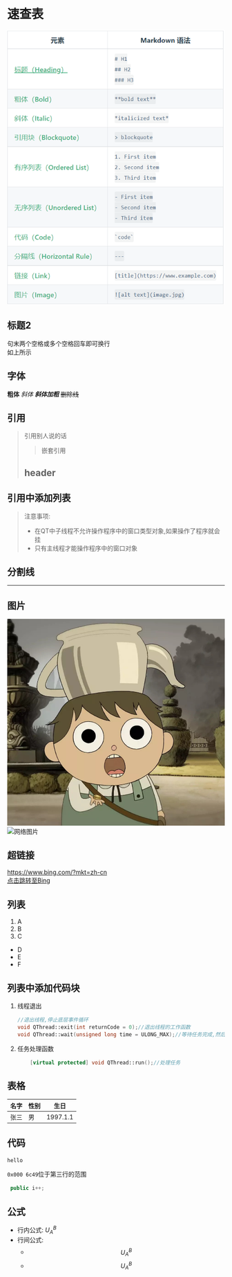 # 速查表

![速查表](./pics/速查表.png)

## 标题2

句末两个空格或多个空格回车即可换行  
如上所示

## 字体

**粗体**
*斜体*
***斜体加粗***
~~删除线~~

## 引用

> 引用别人说的话  
>
>> 嵌套引用
>
> ## header

## 引用中添加列表

> 注意事项:  
>
> - 在QT中子线程不允许操作程序中的窗口类型对象,如果操作了程序就会挂
> - 只有主线程才能操作程序中的窗口对象

## 分割线

---

## 图片

![截图](./pics/cartoon.jpg "花园之外")
![网络图片](https://learn.microsoft.com/zh-cn/microsoft-edge/devtools-guide-chromium/css/images/inspect-tool-button.msft.png "微软")

## 超链接

<https://www.bing.com/?mkt=zh-cn>  
[点击跳转至Bing](https://www.bing.com/?mkt=zh-cn)

## 列表

1. A
2. B
3. C

- D
- E
- F

## 列表中添加代码块

1. 线程退出

    ```cpp
    //退出线程,停止底层事件循环
    void QThread::exit(int returnCode = 0);//退出线程的工作函数
    void QThread::wait(unsigned long time = ULONG_MAX);//等待任务完成,然后退出线程
    ```

2. 任务处理函数

    ```cpp
        [virtual protected] void QThread::run();//处理任务
    ```

## 表格

| 名字  | 性别  | 生日       |
| --- | --- | -------- |
| 张三  | 男   | 1997.1.1 |



## 代码

`hello`  

`0x000 6c49`位于第三行的范围

```java
 public i++;
```

## 公式

- 行内公式: $U_A^B$
- 行间公式:
  - $$U_A^B$$
  - $$
    U_A^B
    $$
